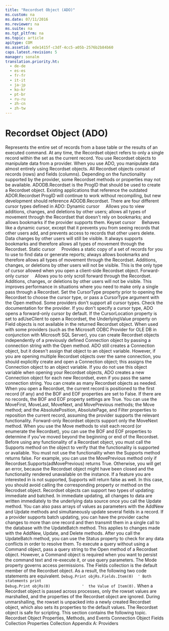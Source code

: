 ```yaml
---
title: "Recordset Object (ADO)"
ms.custom: na
ms.date: 07/11/2016
ms.reviewer: na
ms.suite: na
ms.tgt_pltfrm: na
ms.topic: article
apitype: COM
ms.assetid: ede1415f-c3df-4cc5-a05b-2576b2b84b60
caps.latest.revision: 5
manager: sonalm
translation.priority.ht: 
  - de-de
  - es-es
  - fr-fr
  - it-it
  - ja-jp
  - ko-kr
  - pt-br
  - ru-ru
  - zh-cn
  - zh-tw
---
```

# Recordset Object (ADO)
<?xml version="1.0" encoding="utf-8"?>
<developerReferenceWithoutSyntaxDocument xmlns="http://ddue.schemas.microsoft.com/authoring/2003/5" xmlns:xlink="http://www.w3.org/1999/xlink" xmlns:xsi="http://www.w3.org/2001/XMLSchema-instance" xsi:schemaLocation="http://ddue.schemas.microsoft.com/authoring/2003/5 http://dduestorage.blob.core.windows.net/ddueschema/developer.xsd">
  <introduction>
    <para>Represents the entire set of records from a base table or the results of an executed command. At any time, the <legacyBold>Recordset</legacyBold> object refers to only a single record within the set as the current record.</para>
  </introduction>
  <languageReferenceRemarks>
    <content>
      <para>You use <legacyBold>Recordset</legacyBold> objects to manipulate data from a provider. When you use ADO, you manipulate data almost entirely using <legacyBold>Recordset</legacyBold> objects. All <legacyBold>Recordset</legacyBold> objects consist of records (rows) and fields (columns). Depending on the functionality supported by the provider, some <legacyBold>Recordset</legacyBold> methods or properties may not be available.</para>
      <para>ADODB.Recordset is the ProgID that should be used to create a <legacyBold>Recordset</legacyBold> object. Existing applications that reference the outdated ADOR.Recordset ProgID will continue to work without recompiling, but new development should reference ADODB.Recordset.</para>
      <para>There are four different cursor types defined in ADO:  </para>
      <list class="bullet">
        <listItem>
          <para>
            <legacyBold>Dynamic cursor</legacyBold>     Allows you to view additions, changes, and deletions by other users; allows all types of movement through the <legacyBold>Recordset</legacyBold> that doesn't rely on bookmarks; and allows bookmarks if the provider supports them.</para>
        </listItem>
        <listItem>
          <para>
            <legacyBold>Keyset cursor</legacyBold>     Behaves like a dynamic cursor, except that it prevents you from seeing records that other users add, and prevents access to records that other users delete. Data changes by other users will still be visible. It always supports bookmarks and therefore allows all types of movement through the <legacyBold>Recordset</legacyBold>.</para>
        </listItem>
        <listItem>
          <para>
            <legacyBold>Static cursor</legacyBold>     Provides a static copy of a set of records for you to use to find data or generate reports; always allows bookmarks and therefore allows all types of movement through the <legacyBold>Recordset</legacyBold>. Additions, changes, or deletions by other users will not be visible. This is the only type of cursor allowed when you open a client-side <legacyBold>Recordset</legacyBold> object.</para>
        </listItem>
        <listItem>
          <para>
            <legacyBold>Forward-only cursor</legacyBold>     Allows you to only scroll forward through the <legacyBold>Recordset</legacyBold>. Additions, changes, or deletions by other users will not be visible. This improves performance in situations where you need to make only a single pass through a <legacyBold>Recordset</legacyBold>.</para>
        </listItem>
      </list>
      <para>Set the <legacyLink xlink:href="b62c66ca-58d5-430e-9257-eb38c65e48c2">CursorType</legacyLink> property prior to opening the <legacyBold>Recordset</legacyBold> to choose the cursor type, or pass a <legacyItalic>CursorType</legacyItalic> argument with the <legacyLink xlink:href="3236749c-4b71-4235-89e2-ccdfaaa9319d">Open</legacyLink> method. Some providers don't support all cursor types. Check the documentation for the provider. If you don't specify a cursor type, ADO opens a forward-only cursor by default.</para>
      <para>If the <legacyLink xlink:href="39c8d86e-7ee9-4182-be5e-aad5ce952f84">CursorLocation</legacyLink> property is set to <legacyBold>adUseClient</legacyBold> to open a <legacyBold>Recordset</legacyBold>, the <legacyBold>UnderlyingValue</legacyBold> property on <legacyLink xlink:href="b10a72fc-3c4b-4186-a70b-993dc9f7a092">Field</legacyLink> objects is not available in the returned <legacyBold>Recordset</legacyBold> object. When used with some providers (such as the Microsoft ODBC Provider for OLE DB in conjunction with Microsoft SQL Server), you can create <legacyBold>Recordset</legacyBold> objects independently of a previously defined <legacyLink xlink:href="ef6b1824-5b12-43db-89d7-8f3d13896d4d">Connection</legacyLink> object by passing a connection string with the <legacyBold>Open</legacyBold> method. ADO still creates a <legacyLink xlink:href="ef6b1824-5b12-43db-89d7-8f3d13896d4d">Connection</legacyLink> object, but it doesn't assign that object to an object variable. However, if you are opening multiple <legacyBold>Recordset</legacyBold> objects over the same connection, you should explicitly create and open a <legacyBold>Connection</legacyBold> object; this assigns the <legacyBold>Connection</legacyBold> object to an object variable. If you do not use this object variable when opening your <legacyBold>Recordset</legacyBold> objects, ADO creates a new <legacyBold>Connection</legacyBold> object for each new <legacyBold>Recordset</legacyBold>, even if you pass the same connection string.</para>
      <para>You can create as many <legacyBold>Recordset</legacyBold> objects as needed.</para>
      <para>When you open a <legacyBold>Recordset</legacyBold>, the current record is positioned to the first record (if any) and the <legacyLink xlink:href="36c31ab2-f3b6-4281-89b6-db7e04e38fd2">BOF</legacyLink> and <legacyLink xlink:href="36c31ab2-f3b6-4281-89b6-db7e04e38fd2">EOF</legacyLink> properties are set to <legacyBold>False</legacyBold>. If there are no records, the <legacyBold>BOF</legacyBold> and <legacyBold>EOF</legacyBold> property settings are <legacyBold>True</legacyBold>.</para>
      <para>You can use the <legacyLink xlink:href="a61a01a7-5b33-4150-9126-21dfa63654cb">MoveFirst</legacyLink>, <legacyBold>MoveLast</legacyBold>, <legacyBold>MoveNext</legacyBold>, and <legacyBold>MovePrevious</legacyBold> methods; the <legacyLink xlink:href="13fe9381-d00b-4f4a-9162-83c3f21b3837">Move</legacyLink> method; and the <legacyLink xlink:href="79f8ee5e-fc70-46d8-8c29-ebf943c66592">AbsolutePosition</legacyLink>, <legacyLink xlink:href="ddb58a35-ec3a-423c-a504-3c65e62c23d4">AbsolutePage</legacyLink>, and <legacyLink xlink:href="80263a7a-5d21-45d1-84fc-34b7a9be4c22">Filter</legacyLink> properties to reposition the current record, assuming the provider supports the relevant functionality. Forward-only <legacyBold>Recordset</legacyBold> objects support only the <legacyLink xlink:href="a61a01a7-5b33-4150-9126-21dfa63654cb">MoveNext</legacyLink> method. When you use the <legacyBold>Move</legacyBold> methods to visit each record (or enumerate the <legacyBold>Recordset</legacyBold>), you can use the <legacyBold>BOF</legacyBold> and <legacyBold>EOF</legacyBold> properties to determine if you've moved beyond the beginning or end of the <legacyBold>Recordset</legacyBold>.</para>
      <para>Before using any functionality of a <legacyBold>Recordset</legacyBold> object, you must call the <legacyBold>Supports</legacyBold> method on the object to verify that the functionality is supported or available. You must not use the functionality when the <legacyBold>Supports</legacyBold> method returns false. For example, you can use the <legacyBold>MovePrevious</legacyBold> method only if <codeInline>Recordset.Supports(adMovePrevious)</codeInline> returns <languageKeyword>True</languageKeyword>. Otherwise, you will get an error, because the <legacyBold>Recordset</legacyBold> object might have been closed and the functionality rendered unavailable on the instance. If a feature you are interested in is not supported, <legacyBold>Supports</legacyBold> will return false as well. In this case, you should avoid calling the corresponding property or method on the <legacyBold>Recrodset</legacyBold> object.</para>
      <para>
        <legacyBold>Recordset</legacyBold> objects can support two types of updating: immediate and batched. In immediate updating, all changes to data are written immediately to the underlying data source once you call the <legacyLink xlink:href="6b2a9c31-1a7e-40db-8a53-30720d0f6cc1">Update</legacyLink> method. You can also pass arrays of values as parameters with the <legacyLink xlink:href="a9f54be9-5763-45d0-a6eb-09981b03bc08">AddNew</legacyLink> and <legacyBold>Update</legacyBold> methods and simultaneously update several fields in a record.</para>
      <para>If a provider supports batch updating, you can have the provider cache changes to more than one record and then transmit them in a single call to the database with the <legacyLink xlink:href="23f9314c-b027-4a51-aeae-50caa2977740">UpdateBatch</legacyLink> method. This applies to changes made with the <legacyBold>AddNew</legacyBold>, <legacyBold>Update</legacyBold>, and <legacyLink xlink:href="1eb9209c-602c-4507-b0c2-6527a599b67d">Delete</legacyLink> methods. After you call the <legacyBold>UpdateBatch</legacyBold> method, you can use the <legacyLink xlink:href="41d70d89-880f-4850-9d17-19d9790cc8eb">Status</legacyLink> property to check for any data conflicts in order to resolve them.</para>
      <alert class="note">
        <para>To execute a query without using a <legacyLink xlink:href="a02c22fb-542d-465e-a629-30fd59dcbebf">Command</legacyLink> object, pass a query string to the <legacyBold>Open</legacyBold> method of a <legacyBold>Recordset</legacyBold> object. However, a <legacyBold>Command</legacyBold> object is required when you want to persist the command text and re-execute it, or use query parameters.</para>
      </alert>
      <para>The <legacyLink xlink:href="808661eb-0d7c-4e6d-8e40-9dc3bef3d77a">Mode</legacyLink> property governs access permissions.</para>
      <para>The <legacyBold>Fields</legacyBold> collection is the default member of the <legacyBold>Recordset</legacyBold> object. As a result, the following two code statements are equivalent.</para>
      <code>Debug.Print objRs.Fields.Item(0)  ' Both statements print 
Debug.Print objRs(0)              '  the Value of Item(0).</code>
      <para>When a <legacyBold>Recordset</legacyBold> object is passed across processes, only the <legacyBold>rowset</legacyBold> values are marshalled, and the properties of the <legacyBold>Recordset</legacyBold> object are ignored. During unmarshalling, the <legacyBold>rowset</legacyBold> is unpacked into a newly created <legacyBold>Recordset</legacyBold> object, which also sets its properties to the default values.</para>
      <para>The <legacyBold>Recordset</legacyBold> object is safe for scripting.</para>
      <para>This section contains the following topic.  </para>
      <list class="bullet">
        <listItem>
          <para>
            <legacyLink xlink:href="4295a6e5-112d-4595-b18a-57728893ac2d">Recordset Object Properties, Methods, and Events</legacyLink>           </para>
        </listItem>
      </list>
    </content>
  </languageReferenceRemarks>
  <relatedTopics>
<link xlink:href="ef6b1824-5b12-43db-89d7-8f3d13896d4d">Connection Object</link>
<link xlink:href="7c371474-b88f-4730-afa5-44163a0488d5">Fields Collection</link>
<link xlink:href="1d539aa8-ce0d-4418-ab03-8d0a3c1e9d82">Properties Collection</link>
<link xlink:href="e2581b47-b11e-4e1e-b96c-d39c77c5b48a">Appendix A: Providers</link>
</relatedTopics>
</developerReferenceWithoutSyntaxDocument>